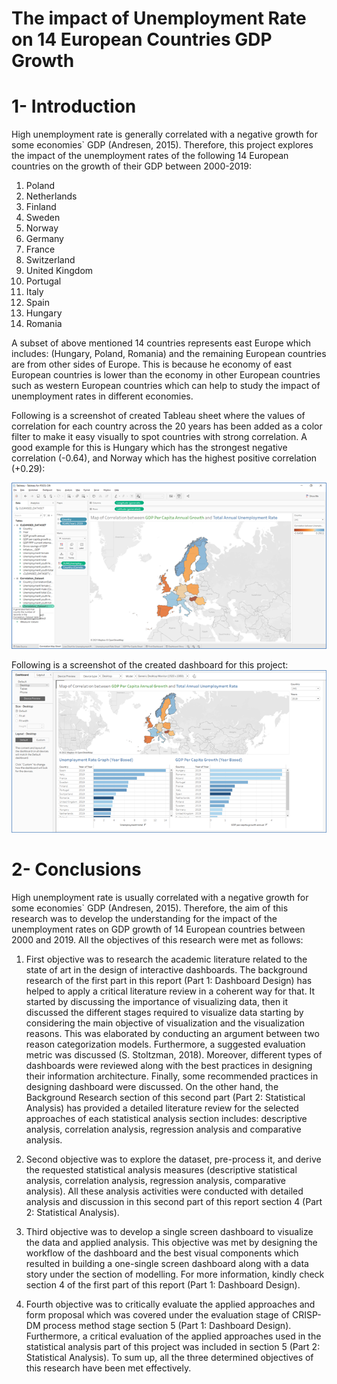 # The impact of Unemployment Rate on 14 European Countries GDP Growth

# 1-	Introduction
High unemployment rate is generally correlated with a negative growth for some economies` GDP (Andresen, 2015). Therefore, this project explores the impact of the unemployment rates of the following 14 European countries on the growth of their GDP between 2000-2019:
1.	Poland
2.	Netherlands
3.	Finland
4.	Sweden
5.	Norway
6.	Germany
7.	France
8.	Switzerland
9.	United Kingdom
10.	Portugal
11.	Italy
12.	Spain
13.	Hungary
14.	Romania

A subset of above mentioned 14 countries represents east Europe which includes: (Hungary, Poland, Romania) and the remaining European countries are from other sides of Europe. This is because he economy of east European countries is lower than the economy in other European countries such as western European countries which can help to study the impact of unemployment rates in different economies.

Following is a screenshot of created Tableau sheet where the values of correlation for each country across the 20 years has been added as a color filter to make it easy visually to spot countries with strong correlation. A good example for this is Hungary which has the strongest negative correlation (-0.64), and Norway which has the highest positive correlation (+0.29):  

![test](https://github.com/mutawakel-oss/BI_Dashboard_Unemployment_Rate_Analysis/blob/main/Picture1.png)

Following is a screenshot of the created dashboard for this project:
![test](https://github.com/mutawakel-oss/BI_Dashboard_Unemployment_Rate_Analysis/blob/main/Picture2.png)


# 2-	Conclusions
High unemployment rate is usually correlated with a negative growth for some economies` GDP (Andresen, 2015). Therefore, the aim of this research was to develop the understanding for the impact of the unemployment rates on GDP growth of 14 European countries between 2000 and 2019. All the objectives of this research were met as follows:
1.	First objective was to research the academic literature related to the state of art in the design of interactive dashboards. The background research of the first part in this report (Part 1: Dashboard Design) has helped to apply a critical literature review in a coherent way for that. It started by discussing the importance of visualizing data, then it discussed the different stages required to visualize data starting by considering the main objective of visualization and the visualization reasons. This was elaborated by conducting an argument between two reason categorization models. Furthermore, a suggested evaluation metric was discussed (S. Stoltzman, 2018). Moreover, different types of dashboards were reviewed along with the best practices in designing their information architecture. Finally, some recommended practices in designing dashboard were discussed. On the other hand, the Background Research section of this second part (Part 2: Statistical Analysis) has provided a detailed literature review for the selected approaches of each statistical analysis section includes: descriptive analysis, correlation analysis, regression analysis and comparative analysis.
2.	Second objective was to explore the dataset, pre-process it, and derive the requested statistical analysis measures (descriptive statistical analysis, correlation analysis, regression analysis, comparative analysis). All these analysis activities were conducted with detailed analysis and discussion in this second part of this report section 4 (Part 2: Statistical Analysis).
3.	Third objective was to develop a single screen dashboard to visualize the data and applied analysis. This objective was met by designing the workflow of the dashboard and the best visual components which resulted in building a one-single screen dashboard along with a data story under the section of modelling. For more information, kindly check section 4 of the first part of this report (Part 1: Dashboard Design). 

4.	Fourth objective was to critically evaluate the applied approaches and form proposal which was covered under the evaluation stage of CRISP-DM process method stage section 5 (Part 1: Dashboard Design). Furthermore, a critical evaluation of the applied approaches used in the statistical analysis part of this project was included in section 5 (Part 2: Statistical Analysis).
To sum up, all the three determined objectives of this research have been met effectively.
